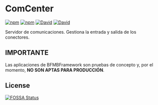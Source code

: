 # ComCenter
[![npm](https://img.shields.io/npm/v/bfmb-comcenter.svg?style=for-the-badge)](https://www.npmjs.com/package/bfmb-comcenter)
[![npm](https://img.shields.io/npm/dt/bfmb-comcenter.svg?style=for-the-badge)](https://www.npmjs.com/package/bfmb-comcenter)
[![David](https://img.shields.io/david/BFMBFramework/ComCenter.svg?style=for-the-badge)](https://david-dm.org/BFMBFramework/ComCenter)
[![David](https://img.shields.io/david/dev/BFMBFramework/ComCenter.svg?style=for-the-badge)](https://david-dm.org/BFMBFramework/ComCenter?type=dev)

Servidor de comunicaciones. Gestiona la entrada y salida de los conectores.

## IMPORTANTE
Las aplicaciones de BFMBFramework son pruebas de concepto y, por el momento, **NO SON APTAS PARA PRODUCCIÓN**.


## License
[![FOSSA Status](https://app.fossa.io/api/projects/git%2Bgithub.com%2FBFMBFramework%2FComCenter.svg?type=large)](https://app.fossa.io/projects/git%2Bgithub.com%2FBFMBFramework%2FComCenter?ref=badge_large)